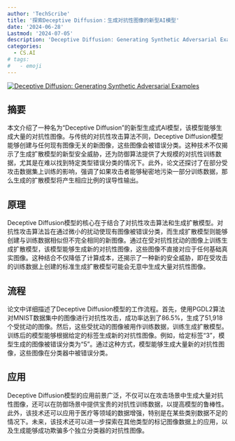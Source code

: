 ```yaml
---
author: 'TechScribe'
title: '探索Deceptive Diffusion：生成对抗性图像的新型AI模型'
date: '2024-06-28'
Lastmod: '2024-07-05'
description: 'Deceptive Diffusion: Generating Synthetic Adversarial Examples'
categories:
  - CS.AI
# tags:
#   - emoji
---
```


[![Deceptive Diffusion: Generating Synthetic Adversarial Examples](https://arxiv-research-1301205113.cos.ap-guangzhou.myqcloud.com/images/2406.19807v1.pdf_0.jpg)](https://arxiv.org/abs/2406.19807v1)

## 摘要

本文介绍了一种名为“Deceptive Diffusion”的新型生成式AI模型，该模型能够生成大量的对抗性图像。与传统的对抗性攻击算法不同，Deceptive Diffusion模型能够创建与任何现有图像无关的新图像，这些图像会被错误分类。这种技术不仅揭示了生成扩散模型的新型安全威胁，还为防御算法提供了大规模的对抗性训练数据，尤其是在难以找到特定类型错误分类的情况下。此外，论文还探讨了在部分受攻击数据集上训练的影响，强调了如果攻击者能够秘密地污染一部分训练数据，那么生成的扩散模型将产生相应比例的误导性输出。<!--more-->

## 原理

Deceptive Diffusion模型的核心在于结合了对抗性攻击算法和生成扩散模型。对抗性攻击算法旨在通过微小的扰动使现有图像被错误分类，而生成扩散模型则能够创建与训练数据相似但不完全相同的新图像。通过在受对抗性扰动的图像上训练生成扩散模型，该模型能够生成新的对抗性图像，这些图像不直接对应于任何基础真实图像。这种结合不仅降低了计算成本，还揭示了一种新的安全威胁，即在受攻击的训练数据上创建的标准生成扩散模型可能会无意中生成大量对抗性图像。

## 流程

论文中详细描述了Deceptive Diffusion模型的工作流程。首先，使用PGDL2算法对MNIST数据集中的图像进行对抗性攻击，成功率达到了86.5%，生成了51,918个受扰动的图像。然后，这些受扰动的图像被用作训练数据，训练生成扩散模型。训练后的模型能够根据给定的标签生成新的对抗性图像。例如，给定标签“3”，模型生成的图像被错误分类为“5”。通过这种方式，模型能够生成大量新的对抗性图像，这些图像在分类器中被错误分类。

## 应用

Deceptive Diffusion模型的应用前景广泛，不仅可以在攻击场景中生成大量对抗性图像，还可以在防御场景中提供宝贵的对抗性训练数据，以提高模型的鲁棒性。此外，该技术还可以应用于医疗等领域的数据增强，特别是在某些类别数据不足的情况下。未来，该技术还可以进一步探索在其他类型的标记图像数据上的应用，以及生成能够成功欺骗多个独立分类器的对抗性图像。